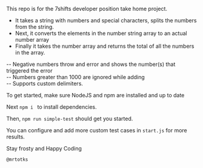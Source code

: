 This repo is for the 7shifts developer position take home project.

* It takes a string with numbers and special characters, splits the numbers from the string.
* Next, it converts the elements in the number string array to an actual number array
* Finally it takes the number array and returns the total of all the numbers in the array.

-- Negative numbers throw and error and shows the number(s) that triggered the error\
-- Numbers greater than 1000 are ignored while adding\
-- Supports custom delimiters.

To get started, make sure NodeJS and npm are installed and up to date

Next ```npm i ``` to install dependencies.

Then, ```npm run simple-test``` should get you started.

You can configure and add more custom test cases in ```start.js``` for more results.

Stay frosty and Happy Coding

```@mrtotks```